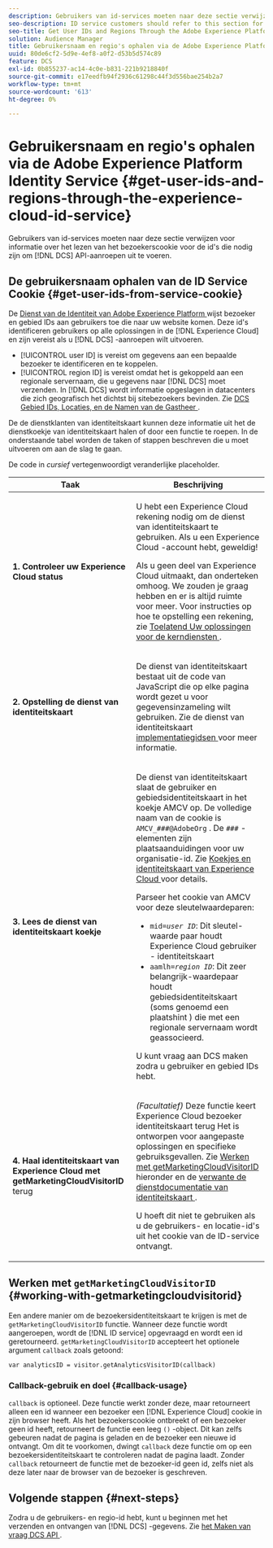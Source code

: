 ```yaml
---
description: Gebruikers van id-services moeten naar deze sectie verwijzen voor informatie over het lezen van het bezoekerscookie voor de id's die nodig zijn om DCS API-aanroepen te maken.
seo-description: ID service customers should refer to this section for information on how to read the visitor cookie for the IDs required to make DCS API calls.
seo-title: Get User IDs and Regions Through the Adobe Experience Platform Identity Service
solution: Audience Manager
title: Gebruikersnaam en regio's ophalen via de Adobe Experience Platform Identity Service
uuid: 80de6cf2-5d9e-4ef8-a0f2-d53b5d574c89
feature: DCS
exl-id: 0b855237-ac14-4c0e-b831-221b9218840f
source-git-commit: e17eedfb94f2936c61298c44f3d556bae254b2a7
workflow-type: tm+mt
source-wordcount: '613'
ht-degree: 0%

---
```


# Gebruikersnaam en regio&#39;s ophalen via de Adobe Experience Platform Identity Service {#get-user-ids-and-regions-through-the-experience-cloud-id-service}

Gebruikers van id-services moeten naar deze sectie verwijzen voor informatie over het lezen van het bezoekerscookie voor de id&#39;s die nodig zijn om [!DNL DCS] API-aanroepen uit te voeren.

## De gebruikersnaam ophalen van de ID Service Cookie {#get-user-ids-from-service-cookie}

De [ Dienst van de Identiteit van Adobe Experience Platform ](https://experienceleague.adobe.com/docs/id-service/using/home.html?lang=nl-NL) wijst bezoeker en gebied IDs aan gebruikers toe die naar uw website komen. Deze id&#39;s identificeren gebruikers op alle oplossingen in de [!DNL Experience Cloud] en zijn vereist als u [!DNL DCS] -aanroepen wilt uitvoeren.

* [!UICONTROL user ID] is vereist om gegevens aan een bepaalde bezoeker te identificeren en te koppelen.
* [!UICONTROL region ID] is vereist omdat het is gekoppeld aan een regionale servernaam, die u gegevens naar [!DNL DCS] moet verzenden. In [!DNL DCS] wordt informatie opgeslagen in datacenters die zich geografisch het dichtst bij sitebezoekers bevinden. Zie [ DCS Gebied IDs, Locaties, en de Namen van de Gastheer ](../../../api/dcs-intro/dcs-api-reference/dcs-regions.md).

De de dienstklanten van identiteitskaart kunnen deze informatie uit het de dienstkoekje van identiteitskaart halen of door een functie te roepen. In de onderstaande tabel worden de taken of stappen beschreven die u moet uitvoeren om aan de slag te gaan.

De code in *cursief* vertegenwoordigt veranderlijke placeholder.

<table id="table_660EBE1C24DD4FBE9DCE5191836C9135"> 
 <thead> 
  <tr> 
   <th colname="col1" class="entry"> Taak </th> 
   <th colname="col2" class="entry"> Beschrijving </th> 
  </tr> 
 </thead>
 <tbody> 
  <tr> 
   <td colname="col1"> <p> <b>1. Controleer uw <span class="keyword"> Experience Cloud </span> status </b> </p> </td> 
   <td colname="col2"> <p>U hebt een <span class="keyword"> Experience Cloud </span> rekening nodig om de dienst van identiteitskaart te gebruiken. Als u een <span class="keyword"> Experience Cloud </span> -account hebt, geweldig! </p> <p> Als u geen deel van <span class="keyword"> Experience Cloud </span> uitmaakt, dan onderteken omhoog. We zouden je graag hebben en er is altijd ruimte voor meer. Voor instructies op hoe te opstelling een rekening, zie <a href="https://experienceleague.adobe.com/nl/docs/core-services/interface/services/getting-started" format="https" scope="external"> Toelatend Uw oplossingen voor de kerndiensten </a>. </p> </td> 
  </tr> 
  <tr> 
   <td colname="col1"> <p> <b> 2. Opstelling de <span class="keyword"> dienst van identiteitskaart </span> </b> </p> </td> 
   <td colname="col2"> <p>De <span class="keyword"> dienst van identiteitskaart </span> bestaat uit de code van JavaScript die op elke pagina wordt gezet u voor gegevensinzameling wilt gebruiken. Zie de dienst van identiteitskaart <a href="https://experienceleague.adobe.com/docs/id-service/using/implementation/implementation-guides.html?lang=nl-NL" format="https" scope="external"> implementatiegidsen </a> voor meer informatie. </p> </td> 
  </tr> 
  <tr> 
   <td colname="col1"> <p> <b> 3. Lees de <span class="keyword"> dienst van identiteitskaart </span> koekje </b> </p> </td> 
   <td colname="col2"> <p>De <span class="keyword"> dienst van identiteitskaart </span> slaat de gebruiker en gebiedsidentiteitskaart in het koekje AMCV op. De volledige naam van de cookie is <code>AMCV_<i>###</i>@AdobeOrg</code> . De <code><i>###</i></code> -elementen zijn plaatsaanduidingen voor uw organisatie-id. Zie <a href="https://experienceleague.adobe.com/docs/id-service/using/intro/cookies.html?lang=nl-NL" format="https" scope="external"> Koekjes en identiteitskaart van Experience Cloud </a> voor details. </p> <p>Parseer het cookie van AMCV voor deze sleutelwaardeparen: </p> <p> 
     <ul id="ul_502ECFCDDD084D448B5EDC4E5C0909C1"> 
      <li id="li_662FFA36AC854E699D50A183B161D654"> <code>mid=<i>user ID</i></code>: Dit sleutel-waarde paar houdt <span class="keyword"> Experience Cloud </span> gebruiker - identiteitskaart </li> 
      <li id="li_65422233187B4217B50DC52DBD58F404"> <code>aamlh=<i>region ID</i></code>: Dit zeer belangrijk-waardepaar houdt gebiedsidentiteitskaart (soms genoemd een <span class="term"> plaatshint </span>) die met een regionale servernaam wordt geassocieerd. </li> 
     </ul> </p> <p>U kunt vraag aan <span class="wintitle"> DCS </span> maken zodra u gebruiker en gebied IDs hebt. </p> </td> 
  </tr> 
  <tr> 
   <td colname="col1"> <p> <b> 4. Haal <span class="keyword"> identiteitskaart van Experience Cloud </span> met getMarketingCloudVisitorID </b> terug </p> </td> 
   <td colname="col2"> <p><i> (Facultatief) </i> Deze functie keert <span class="keyword"> Experience Cloud </span> bezoeker identiteitskaart terug Het is ontworpen voor aangepaste oplossingen en specifieke gebruiksgevallen. Zie <a href="../../../api/dcs-intro/dcs-s2s/dcs-mcid-ids.md#working-with-getmarketingcloudvisitorid"> Werken met getMarketingCloudVisitorID </a> hieronder en de <a href="https://experienceleague.adobe.com/docs/id-service/using/id-service-api/methods/getmcvid.html?lang=nl-NL" format="https" scope="external"> verwante de dienstdocumentatie van identiteitskaart </a>. </p> <p>U hoeft dit niet te gebruiken als u de gebruikers- en locatie-id's uit het cookie van de ID-service ontvangt. </p> </td> 
  </tr> 
 </tbody> 
</table>

## Werken met `getMarketingCloudVisitorID` {#working-with-getmarketingcloudvisitorid}

Een andere manier om de bezoekersidentiteitskaart te krijgen is met de `getMarketingCloudVisitorID` functie. Wanneer deze functie wordt aangeroepen, wordt de [!DNL ID service] opgevraagd en wordt een id geretourneerd. `getMarketingCloudVisitorID` accepteert het optionele argument `callback` zoals getoond:

`var analyticsID = visitor.getAnalyticsVisitorID(callback)`

### Callback-gebruik en doel {#callback-usage}

`callback` is optioneel. Deze functie werkt zonder deze, maar retourneert alleen een id wanneer een bezoeker een [!DNL Experience Cloud] cookie in zijn browser heeft. Als het bezoekerscookie ontbreekt of een bezoeker geen id heeft, retourneert de functie een leeg `()` -object. Dit kan zelfs gebeuren nadat de pagina is geladen en de bezoeker een nieuwe id ontvangt. Om dit te voorkomen, dwingt `callback` deze functie om op een bezoekersidentiteitskaart te controleren nadat de pagina laadt. Zonder `callback` retourneert de functie met de bezoeker-id geen id, zelfs niet als deze later naar de browser van de bezoeker is geschreven.

## Volgende stappen {#next-steps}

Zodra u de gebruikers- en regio-id hebt, kunt u beginnen met het verzenden en ontvangen van [!DNL DCS] -gegevens. Zie [ het Maken van vraag DCS API ](../../../api/dcs-intro/dcs-s2s/dcs-s2s-calls.md).
